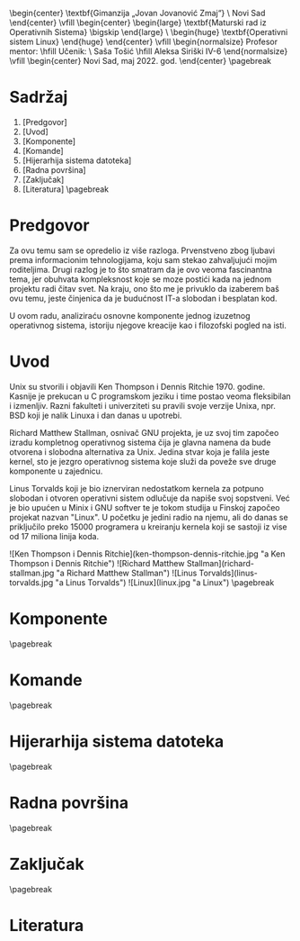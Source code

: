 \begin{center}
\textbf{Gimanzija „Jovan Jovanović Zmaj“}
\\
Novi Sad
\end{center}
\vfill
\begin{center}
	\begin{large}
		\textbf{Maturski rad iz Operativnih Sistema}
		\bigskip 
	\end{large}
	\\
	\begin{huge}
        \textbf{Operativni sistem Linux}
	\end{huge}
\end{center}
\vfill
\begin{normalsize}
Profesor mentor:
\hfill
Učenik:
\\
Saša Tošić
\hfill
Aleksa Siriški IV-6
\end{normalsize}
\vfill
\begin{center}
Novi Sad, maj 2022. god.
\end{center}
\pagebreak

# Sadržaj
1. [Predgovor]
2. [Uvod]
3. [Komponente]
4. [Komande]
5. [Hijerarhija sistema datoteka]
6. [Radna površina]
7. [Zaključak]
8. [Literatura]
\pagebreak

# Predgovor
<p>Za ovu temu sam se opredelio iz više razloga. Prvenstveno zbog ljubavi prema informacionim tehnologijama, koju sam stekao zahvaljujući mojim roditeljima. Drugi razlog je to što smatram da je ovo veoma fascinantna tema, jer obuhvata kompleksnost koje se moze postići kada na jednom projektu radi čitav svet. Na kraju, ono što me je privuklo da izaberem baš ovu temu, jeste činjenica da je budućnost IT-a slobodan i besplatan kod.</p>
<p>U ovom radu, analiziraću osnovne komponente jednog izuzetnog operativnog sistema, istoriju njegove kreacije kao i filozofski pogled na isti.</p>

# Uvod
<p>Unix su stvorili i objavili Ken Thompson i Dennis Ritchie 1970. godine. Kasnije je prekucan u C programskom jeziku i time postao veoma fleksibilan i izmenljiv. Razni fakulteti i univerziteti su pravili svoje verzije Unixa, npr. BSD koji je nalik Linuxa i dan danas u upotrebi.</p>
<p>Richard Matthew Stallman, osnivač GNU projekta, je uz svoj tim započeo izradu kompletnog operativnog sistema čija je glavna namena da bude otvorena i slobodna alternativa za Unix. Jedina stvar koja je falila jeste kernel, sto je jezgro operativnog sistema koje služi da poveže sve druge komponente u zajednicu.</p>
<p>Linus Torvalds koji je bio iznerviran nedostatkom kernela za potpuno slobodan i otvoren operativni sistem odlučuje da napiše svoj sopstveni. Već je bio upućen u Minix i GNU softver te je tokom studija u Finskoj započeo projekat nazvan "Linux". U početku je jedini radio na njemu, ali do danas se priključilo preko 15000 programera u kreiranju kernela koji se sastoji iz vise od 17 miliona linija koda.</p>
![Ken Thompson i Dennis Ritchie](ken-thompson-dennis-ritchie.jpg "a Ken Thompson i Dennis Ritchie")
![Richard Matthew Stallman](richard-stallman.jpg "a Richard Matthew Stallman")
![Linus Torvalds](linus-torvalds.jpg "a Linus Torvalds")
![Linux](linux.jpg "a Linux")
\pagebreak

# Komponente
\pagebreak

# Komande
\pagebreak

# Hijerarhija sistema datoteka
\pagebreak

# Radna površina
\pagebreak

# Zaključak
\pagebreak

# Literatura